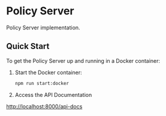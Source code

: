 # Policy Server

Policy Server implementation.

## Quick Start

To get the Policy Server up and running in a Docker container:

1. Start the Docker container:

   ```bash
   npm run start:docker

2. Access the API Documentation

[http://localhost:8000/api-docs](http://localhost:8000/api-docs)
